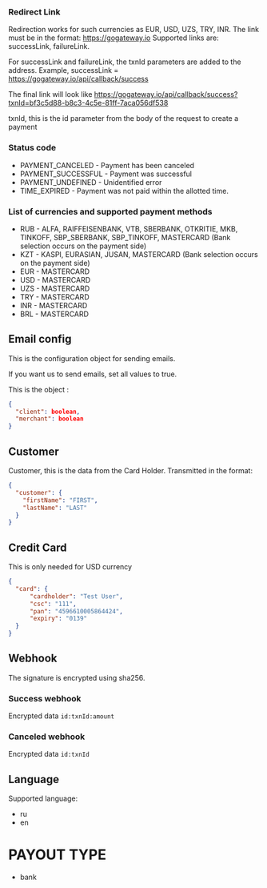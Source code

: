 ### Redirect Link
Redirection works for such currencies as EUR, USD, UZS, TRY, INR.
The link must be in the format: https://gogateway.io
Supported links are: successLink, failureLink.

For successLink and failureLink, the txnId parameters are added to the address.
Example, successLink = https://gogateway.io/api/callback/success

The final link will look like https://gogateway.io/api/callback/success?txnId=bf3c5d88-b8c3-4c5e-81ff-7aca056df538

txnId, this is the id parameter from the body of the request to create a payment

### Status code
- PAYMENT_CANCELED - Payment has been canceled
- PAYMENT_SUCCESSFUL - Payment was successful
- PAYMENT_UNDEFINED - Unidentified error
- TIME_EXPIRED - Payment was not paid within the allotted time.

### List of currencies and supported payment methods
* RUB - ALFA, RAIFFEISENBANK, VTB, SBERBANK, OTKRITIE, MKB, TINKOFF, SBP_SBERBANK, SBP_TINKOFF, MASTERCARD (Bank selection occurs on the payment side)
* KZT - KASPI, EURASIAN, JUSAN, MASTERCARD (Bank selection occurs on the payment side)
* EUR - MASTERCARD
* USD - MASTERCARD
* UZS - MASTERCARD
* TRY - MASTERCARD
* INR - MASTERCARD
* BRL - MASTERCARD

## Email config
This is the configuration object for sending emails.

If you want us to send emails, set all values to true.

This is the object :
```json
{
  "client": boolean,
  "merchant": boolean
}
```

## Customer
Customer, this is the data from the Card Holder.
Transmitted in the format:
```json
{
  "customer": {
    "firstName": "FIRST",
    "lastName": "LAST"
  }
}
```

## Credit Card
This is only needed for USD currency

```json
{
  "card": {
      "cardholder": "Test User",
      "csc": "111",
      "pan": "4596610005864424",
      "expiry": "0139"
  } 
}
```

## Webhook
The signature is encrypted using sha256.

### Success webhook
Encrypted data ```id:txnId:amount```

### Canceled webhook
Encrypted data ```id:txnId```


## Language
Supported language:
* ru
* en

# PAYOUT TYPE
* bank

